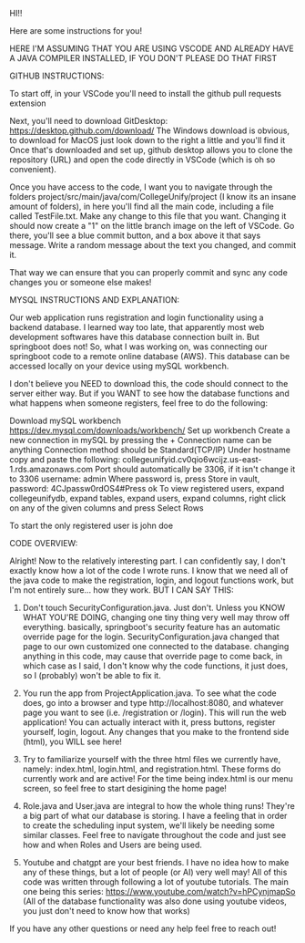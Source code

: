 HI!!

Here are some instructions for you!

HERE I'M ASSUMING THAT YOU ARE USING VSCODE AND ALREADY HAVE A JAVA COMPILER INSTALLED, IF YOU DON'T PLEASE DO THAT FIRST

GITHUB INSTRUCTIONS:

To start off, in your VSCode you'll need to install the github pull requests extension

Next, you'll need to download GitDesktop: https://desktop.github.com/download/ 
The Windows download is obvious, to download for MacOS just look down to the right a little and you'll find it
Once that's downloaded and set up, github desktop allows you to clone the repository (URL) and open the code directly in VSCode (which is oh so convenient).

Once you have access to the code, I want you to navigate through the folders project/src/main/java/com/CollegeUnify/project (I know its an insane amount of folders), 
in here you'll find all the main code, including a file called TestFile.txt. Make any change to this file that you want.
Changing it should now create a "1" on the little branch image on the left of VSCode. Go there, you'll see a blue commit button, and a box above it that says message.
Write a random message about the text you changed, and commit it. 

That way we can ensure that you can properly commit and sync any code changes you or someone else makes!

MYSQL INSTRUCTIONS AND EXPLANATION:

Our web application runs registration and login functionality using a backend database. I learned way too late, that apparently most web development softwares have this database connection built in.
But springboot does not! So, what I was working on, was connecting our springboot code to a remote online database (AWS). This database can be accessed locally on your device using mySQL workbench.

I don't believe you NEED to download this, the code should connect to the server either way. But if you WANT to see how the database functions and what happens when someone registers, feel free to do the following:

Download mySQL workbench https://dev.mysql.com/downloads/workbench/
Set up workbench
Create a new connection in mySQL by pressing the +
Connection name can be anything
Connection method should be Standard(TCP/IP)
Under hostname copy and paste the following: collegeunifyid.cv0qio6wcijz.us-east-1.rds.amazonaws.com
Port should automatically be 3306, if it isn't change it to 3306
username: admin
Where password is, press Store in vault, password: 4CJpassw0rdOS4#Press ok 
To view registered users, expand collegeunifydb, expand tables, expand users, expand columns, right click on any of the given columns and press Select Rows

To start the only registered user is john doe

CODE OVERVIEW:

Alright! Now to the relatively interesting part. 
I can confidently say, I don't exactly know how a lot of the code I wrote runs.
I know that we need all of the java code to make the registration, login, and logout functions work, but I'm not entirely sure... how they work.
BUT I CAN SAY THIS:

1. Don't touch SecurityConfiguration.java. Just don't. Unless you KNOW WHAT YOU'RE DOING, changing one tiny thing very well may throw off everything.
   basically, springboot's security feature has an automatic override page for the login. SecurityConfiguration.java changed that page to our own customized one connected to the database.
   changing anything in this code, may cause that override page to come back, in which case as I said, I don't know why the code functions, it just does, so I (probably) won't be able to fix it.

2. You run the app from ProjectApplication.java. To see what the code does, go into a browser and type http://localhost:8080, and whatever page you want to see (i.e. /registration or /login). 
   This will run the web application! You can actually interact with it, press buttons, register yourself, login, logout. Any changes that you make to the frontend side (html), you WILL see here!

3. Try to familiarize yourself with the three html files we currently have, namely: index.html, login.html, and registration.html. These forms do currently work and are active! For the time being
   index.html is our menu screen, so feel free to start desigining the home page!

4. Role.java and User.java are integral to how the whole thing runs! They're a big part of what our database is storing. I have a feeling that in order to create the scheduling input system, we'll likely
   be needing some similar classes. Feel free to navigate throughout the code and just see how and when Roles and Users are being used. 

5. Youtube and chatgpt are your best friends. I have no idea how to make any of these things, but a lot of people (or AI) very well may! All of this code was written through following a lot of youtube tutorials.
   The main one being this series: https://www.youtube.com/watch?v=hPCynjmapSo (All of the database functionality was also done using youtube videos, you just don't need to know how that works)

If you have any other questions or need any help feel free to reach out!






